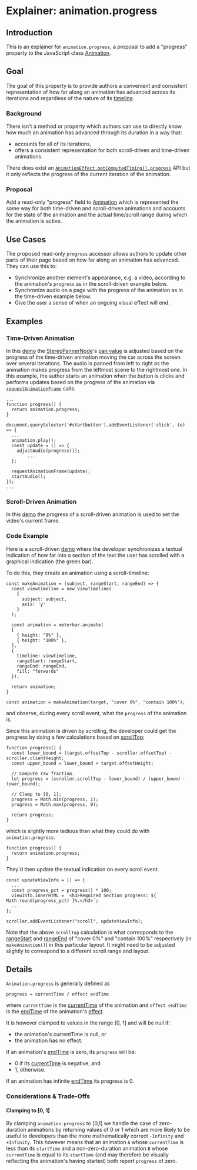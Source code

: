 # Explainer: animation.progress

## Introduction
This is an explainer for `animation.progress`, a proposal to add a "progress"
property to the JavaScript class
[Animation](https://developer.mozilla.org/en-US/docs/Web/API/Animation).

## Goal
The goal of this property is to provide authors a convenient and consistent
representation of how far along an animation has advanced across its iterations
and regardless of the nature of its
[timeline](https://developer.mozilla.org/en-US/docs/Web/API/AnimationTimeline).

### Background
There isn't a method or property which authors can use to directly know how much an animation has
advanced through its duration in a way that:
- accounts for all of its iterations,
- offers a consistent representation for both scroll-driven and time-driven
animations.

There does exist an [`AnimationEffect.getComputedTiming().progress`](https://developer.mozilla.org/en-US/docs/Web/API/AnimationEffect/getComputedTiming#progress) API but it only reflects the progress of the current iteration of the animation.

### Proposal
Add a read-only "progress" field to [Animation](https://developer.mozilla.org/en-US/docs/Web/API/Animation)
which is represented the same way for both time-driven and scroll-driven
animations and accounts for the state of the animation and the actual
time/scroll range during which the animation is active.

## Use Cases
The proposed read-only `progress` accessor allows authors to update other parts
of their page based on how far along an animation has advanced. They can use
this to:

- Synchronize another element's appearance, e.g. a video, according to the
animation's `progress` as in the scroll-driven example below.
- Synchronize audio on a page with the progress of the animation as in the
time-driven example below.
- Give the user a sense of when an ongoing visual effect will end.


## Examples

### Time-Driven Animation

In this [demo](https://codepen.io/awogbemila/pen/oNKpXWy)
the [StereoPannerNode](https://developer.mozilla.org/en-US/docs/Web/API/StereoPannerNode)'s
[pan value](https://developer.mozilla.org/en-US/docs/Web/API/StereoPannerNode/pan#value)
is adjusted based on the progress of the time-driven animation moving the car
across the screen over several iterations. The audio is panned from left to right as the animation makes progress from the leftmost scene to the rightmost one. In this example, the author
starts an animation when the button is clicks and performs updates based on the
progress of the animation via [`requestAnimationFrame`](https://developer.mozilla.org/en-US/docs/Web/API/Window/requestAnimationFrame) calls:
```
...
function progress() {
  return animation.progress;
}

document.querySelector('#startbutton').addEventListener('click', (e) => {
  ...
  animation.play();
  const update = () => {
    adjustAudio(progress());
		...
  };

  requestAnimationFrame(update);
  startAudio();
});
...
```

### Scroll-Driven Animation

In this [demo](https://codepen.io/bramus/pen/BaXwmyZ)
the progress of a scroll-driven animation is used to set the video's current frame.

### Code Example

Here is a scroll-driven [demo](https://davmila.github.io/demo-animation.progress/sda/index.html)
where the developer synchronizes a textual indication of how far into a section of the text
the user has scrolled with a graphical indication (the green bar).

To do this, they create an animation using a scroll-timeline:
```
const makeAnimation = (subject, rangeStart, rangeEnd) => {
  const viewtimeline = new ViewTimeline(
    {
      subject: subject,
      axis: 'y'
    }
  );

  const animation = meterbar.animate(
  [
    { height: "0%" },
    { height: "100%" },
  ],
  {
    timeline: viewtimeline,
    rangeStart: rangeStart,
    rangeEnd: rangeEnd,
    fill: "forwards"
  });

  return animation;
}

const animation = makeAnimation(target, "cover 0%", "contain 100%");
```
and observe, during every scroll event, what the `progress` of the animation is.

Since this animation is driven by scrolling, the developer could get the progress by
doing a few calculations based on [scrollTop](https://developer.mozilla.org/en-US/docs/Web/API/Element/scrollTop):
```
function progress() {
  const lower_bound = (target.offsetTop - scroller.offsetTop) - scroller.clientHeight;
  const upper_bound = lower_bound + target.offsetHeight;

  // Compute raw fraction.
  let progress = (scroller.scrollTop - lower_bound) / (upper_bound - lower_bound);

  // Clamp to [0, 1];
  progress = Math.min(progress, 1);
  progress = Math.max(progress, 0);

  return progress;
}
```
which is slightly more tedious than what they could do with `animation.progress`:
```
function progress() {
  return animation.progress;
}
```
They'd then update the textual indication on every scroll event.
```
const updateViewInfo = () => {
  ...
  const progress_pct = progress() * 100;
  viewInfo.innerHTML = `<h3>Required Section progress: ${ Math.round(progress_pct) }%.</h3>`;
  ...
};

scroller.addEventListener("scroll", updateViewInfo);
```
Note that the above `scrollTop` calculation is what corresponds to the
[rangeStart](https://developer.mozilla.org/en-US/docs/Web/API/Element/animate#rangestart)
and [rangeEnd](https://developer.mozilla.org/en-US/docs/Web/API/Element/animate#rangeend)
of "cover 0%" and "contain 100%" respectively
(in `makeAnimation()`) in this particular layout. It might need to
be adjusted slightly to correspond to a different scroll range and layout.

## Details

`Animation.progress` is generally defined as
```
progress = currentTime / effect endTime
```
where `currentTime` is the [currentTime](https://developer.mozilla.org/en-US/docs/Web/API/Animation/currentTime)
of the animation and `effect endTime` is the [endTime](https://developer.mozilla.org/en-US/docs/Web/API/AnimationEffect/getComputedTiming#endtime) of the animation's [effect](https://developer.mozilla.org/en-US/docs/Web/API/Animation/effect).

It is however clamped to values in the range [0, 1] and will be null if:

- the animation's currentTime is null, or
- the animation has no effect.

If an animation's [endTime](https://developer.mozilla.org/en-US/docs/Web/API/AnimationEffect/getComputedTiming#endtime)
is zero, its `progress` will be:

- 0 if its [currentTime](https://developer.mozilla.org/en-US/docs/Web/API/Animation/currentTime) is negative, and
- 1, otherwise.

If an animation has infinite  [endTime](https://developer.mozilla.org/en-US/docs/Web/API/AnimationEffect/getComputedTiming#endtime)
its progress is 0.

### Considerations & Trade-Offs

#### Clamping to [0, 1]

By clamping `animation.progress` to [0,1] we handle the case of zero-duration 
animations by returning values of 0 or 1 which are more likely to be useful to
developers than the more mathematically correct `-Infinity` and `+Infinity`.
This however means that an animation `A` whose `currentTime` is 
less than its `startTime` and a non-zero-duration animation `B` whose
`currentTime` is equal to its `startTime` (and may therefore be visually 
reflecting the animation's having started) both report `progress` of zero.
